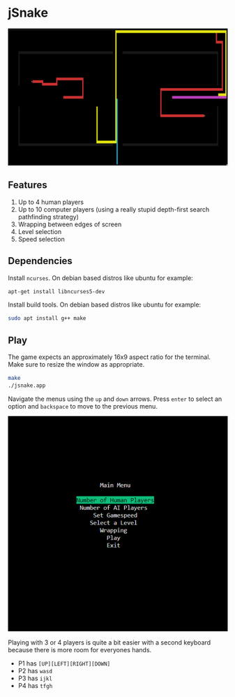 # jSnake

![play](./docs/play2.png)

## Features

1. Up to 4 human players
2. Up to 10 computer players (using a really stupid depth-first search pathfinding strategy)
3. Wrapping between edges of screen
4. Level selection
5. Speed selection

## Dependencies

Install `ncurses`. On debian based distros like ubuntu for example:

```bash
apt-get install libncurses5-dev
```

Install build tools. On debian based distros like ubuntu for example:

```bash
sudo apt install g++ make
```

## Play

The game expects an approximately 16x9 aspect ratio for the terminal. Make sure to resize the window as appropriate.

```bash
make
./jsnake.app
```

Navigate the menus using the `up` and `down` arrows. Press `enter` to select an option and `backspace` to move to the previous menu.

![menu](./docs/menu.png)

Playing with 3 or 4 players is quite a bit easier with a second keyboard because there is more room for everyones hands.

- P1 has `[UP][LEFT][RIGHT][DOWN]`
- P2 has `wasd`
- P3 has `ijkl`
- P4 has `tfgh`

